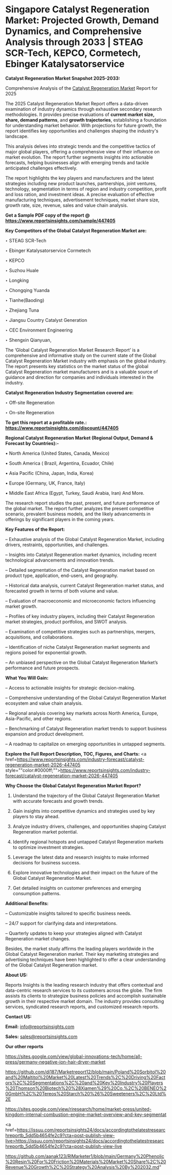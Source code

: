 # Singapore Catalyst Regeneration Market: Projected Growth, Demand Dynamics, and Comprehensive Analysis through 2033 | STEAG SCR-Tech, KEPCO, Cormetech, Ebinger Katalysatorservice

<strong>Catalyst Regeneration Market Snapshot 2025-2033:</strong>

Comprehensive Analysis of the <a href=https://www.reportsinsights.com/sample/447405>Catalyst Regeneration Market</a> Report for 2025

The 2025 Catalyst Regeneration Market Report offers a data-driven examination of industry dynamics through exhaustive secondary research methodologies. It provides precise evaluations of <strong>current market size, share, demand patterns</strong>, and <strong>growth trajectories</strong>, establishing a foundation for understanding market behavior. With projections for future growth, the report identifies key opportunities and challenges shaping the industry's landscape.

This analysis delves into strategic trends and the competitive tactics of major global players, offering a comprehensive view of their influence on market evolution. The report further segments insights into actionable forecasts, helping businesses align with emerging trends and tackle anticipated challenges effectively.

The report highlights the key players and manufacturers and the latest strategies including new product launches, partnerships, joint ventures, technology, segmentation in terms of region and industry competition, profit and loss ration, and investment ideas. A precise evaluation of effective manufacturing techniques, advertisement techniques, market share size, growth rate, size, revenue, sales and value chain analysis.

<strong>Get a Sample PDF copy of the report @ <a href=https://www.reportsinsights.com/sample/447405 style=color:#0000ff;>https://www.reportsinsights.com/sample/447405</a></strong>

<strong>Key Competitors of the Global Catalyst Regeneration Market are:</strong>

‣ STEAG SCR-Tech

‣ Ebinger Katalysatorservice Cormetech

‣ KEPCO

‣ Suzhou Huale

‣ Longking

‣ Chongqing Yuanda

‣ Tianhe(Baoding)

‣ Zhejiang Tuna

‣ Jiangsu Country Catalyst Generation

‣ CEC Environment Engineering

‣ Shengxin Qianyuan,

The ‘Global Catalyst Regeneration Market Research Report’ is a comprehensive and informative study on the current state of the Global Catalyst Regeneration Market industry with emphasis on the global industry. The report presents key statistics on the market status of the global Catalyst Regeneration market manufacturers and is a valuable source of guidance and direction for companies and individuals interested in the industry.

<strong>Catalyst Regeneration Industry Segmentation covered are:</strong>

‣ Off-site Regeneration

‣ On-site Regeneration

<strong>To get this report at a profitable rate.: <a href=https://www.reportsinsights.com/discount/447405 style=color:#0000ff;>https://www.reportsinsights.com/discount/447405</a></strong>

<strong>Regional Catalyst Regeneration Market (Regional Output, Demand &amp; Forecast by Countries):-</strong>

• North America (United States, Canada, Mexico)

• South America ( Brazil, Argentina, Ecuador, Chile)

• Asia Pacific (China, Japan, India, Korea)

• Europe (Germany, UK, France, Italy)

• Middle East Africa (Egypt, Turkey, Saudi Arabia, Iran) And More.

The research report studies the past, present, and future performance of the global market. The report further analyzes the present competitive scenario, prevalent business models, and the likely advancements in offerings by significant players in the coming years.

<strong>Key Features of the Report:</strong>

– Exhaustive analysis of the Global Catalyst Regeneration Market, including drivers, restraints, opportunities, and challenges.

– Insights into Catalyst Regeneration market dynamics, including recent technological advancements and innovation trends.

– Detailed segmentation of the Catalyst Regeneration market based on product type, application, end-users, and geography.

– Historical data analysis, current Catalyst Regeneration market status, and forecasted growth in terms of both volume and value.

– Evaluation of macroeconomic and microeconomic factors influencing market growth.

– Profiles of key industry players, including their Catalyst Regeneration market strategies, product portfolios, and SWOT analysis.

– Examination of competitive strategies such as partnerships, mergers, acquisitions, and collaborations.

– Identification of niche Catalyst Regeneration market segments and regions poised for exponential growth.

– An unbiased perspective on the Global Catalyst Regeneration Market’s performance and future prospects.

<strong>What You Will Gain:</strong>

– Access to actionable insights for strategic decision-making.

– Comprehensive understanding of the Global Catalyst Regeneration Market ecosystem and value chain analysis.

– Regional analysis covering key markets across North America, Europe, Asia-Pacific, and other regions.

– Benchmarking of Catalyst Regeneration market trends to support business expansion and product development.

– A roadmap to capitalize on emerging opportunities in untapped segments.

<strong>Explore the Full Report Description, TOC, Figures, and Charts:</strong>
<a href=https://www.reportsinsights.com/industry-forecast/catalyst-regeneration-market-2026-447405 style=""color:#0000ff;"">https://www.reportsinsights.com/industry-forecast/catalyst-regeneration-market-2026-447405</a>

<strong>Why Choose the Global Catalyst Regeneration Market Report?</strong>

1. Understand the trajectory of the Global Catalyst Regeneration Market with accurate forecasts and growth trends.

2. Gain insights into competitive dynamics and strategies used by key players to stay ahead.

3. Analyze industry drivers, challenges, and opportunities shaping Catalyst Regeneration market potential.

4. Identify regional hotspots and untapped Catalyst Regeneration markets to optimize investment strategies.

5. Leverage the latest data and research insights to make informed decisions for business success.

6. Explore innovative technologies and their impact on the future of the Global Catalyst Regeneration Market.

7. Get detailed insights on customer preferences and emerging consumption patterns.

<strong>Additional Benefits:</strong>

– Customizable insights tailored to specific business needs.

– 24/7 support for clarifying data and interpretations.

– Quarterly updates to keep your strategies aligned with Catalyst Regeneration market changes.

Besides, the market study affirms the leading players worldwide in the Global Catalyst Regeneration market. Their key marketing strategies and advertising techniques have been highlighted to offer a clear understanding of the Global Catalyst Regeneration market.

<strong><strong>About US</strong>:</strong>

Reports Insights is the leading research industry that offers contextual and data-centric research services to its customers across the globe. The firm assists its clients to strategize business policies and accomplish sustainable growth in their respective market domain. The industry provides consulting services, syndicated research reports, and customized research reports.

<strong>Contact US:</strong>

<p class=><b>Email:</b> <a href=mailto:info@reportsinsights.com>info@reportsinsights.com</a></p>
<p class=><b>Sales:</b> <a href=mailto:sales@reportsinsights.com>sales@reportsinsights.com</a></p>

<strong>Our other reports</strong>

<a href=https://sites.google.com/view/global-innovations-tech/home/all-press/germany-negative-ion-hair-dryer-market>https://sites.google.com/view/global-innovations-tech/home/all-press/germany-negative-ion-hair-dryer-market</a>

<a href=https://github.com/di187/Marketreport12/blob/main/Poland%20Sorbitol%20and%20Maltitol%20Market%20Latest%20Trends%2C%20Driving%20Factors%2C%20Segmentations%2C%20and%20Key%20Industry%20Players%20Thomson%20Biotech%20%28Xiamen%29%20Co.%2C%20BENEO%20GmbH%2C%20Tereos%20Starch%20%26%20Sweeteners%2C%20Ltd%2E>https://github.com/di187/Marketreport12/blob/main/Poland%20Sorbitol%20and%20Maltitol%20Market%20Latest%20Trends%2C%20Driving%20Factors%2C%20Segmentations%2C%20and%20Key%20Industry%20Players%20Thomson%20Biotech%20%28Xiamen%29%20Co.%2C%20BENEO%20GmbH%2C%20Tereos%20Starch%20%26%20Sweeteners%2C%20Ltd%2E</a>

<a href=https://sites.google.com/view/riresearch/home/market-press/united-kingdom-internal-combustion-engine-market-overview-and-key-segmentat>https://sites.google.com/view/riresearch/home/market-press/united-kingdom-internal-combustion-engine-market-overview-and-key-segmentat</a>

<a href=https://issuu.com/reportsinsights24/docs/accordingtothelatestresearchreportb_5dd5b4654fe2c9?cta=post-publish-view-live>https://issuu.com/reportsinsights24/docs/accordingtothelatestresearchreportb_5dd5b4654fe2c9?cta=post-publish-view-live</a>

<a href=https://github.com/aanak123/RIMarketer1/blob/main/Germany%20Phenolic%20Resin%20For%20Friction%20Materials%20Market%20Share%2C%20Revenue%20Growth%2C%20Strategy%20Analysis%20By%202032.md>https://github.com/aanak123/RIMarketer1/blob/main/Germany%20Phenolic%20Resin%20For%20Friction%20Materials%20Market%20Share%2C%20Revenue%20Growth%2C%20Strategy%20Analysis%20By%202032.md</a>"
